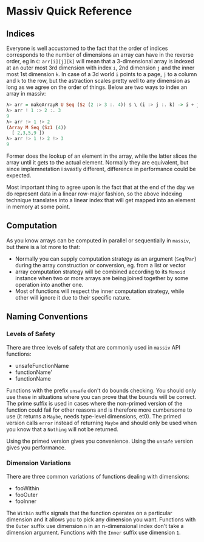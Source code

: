 # Massiv Quick Reference

## Indices

Everyone is well accustomed to the fact that the order of indices corresponds to the number of
dimensions an array can have in the reverse order, eg in `C`: `arr[i][j][k]` will mean that a
3-dimensional array is indexed at an outer most 3rd dimension with index `i`, 2nd dimension `j` and
the inner most 1st dimension `k`. In case of a 3d world `i` points to a page, `j` to a column and
`k` to the row, but the astraction scales pretty well to any dimension as long as we agree on the
order of things. Below are two ways to index an array in massiv:

```haskell
λ> arr = makeArrayR U Seq (Sz (2 :> 3 :. 4)) $ \ (i :> j :. k) -> i + j ^ k
λ> arr ! 1 :> 2 :. 3
9
λ> arr !> 1 !> 2
(Array M Seq (Sz1 (4))
  [ 2,3,5,9 ])
λ> arr !> 1 !> 2 !> 3
9
```

Former does the lookup of an element in the array, while the latter slices the array until it gets to
the actual element. Normally they are equivalent, but since implemnetation i svastly different,
difference in performance could be expected.

Most important thing to agree upon is the fact that at the end of the day we do represent data in a
linear row-major fashion, so the above indexing technique translates into a linear index that will
get mapped into an element in memory at some point.


## Computation

As you know arrays can be computed in parallel or sequentially in `massiv`, but there is a lot more
to that:

* Normally you can supply computation strategy as an argument (`Seq`/`Par`) during the array
  construction or conversion, eg. from a list or vector
* array computation strategy will be combined according to its `Monoid` instance when two or more
  arrays are being joined together by some operation into another one.
* Most of functions will respect the inner computation strategy, while other will ignore it due to
  their specific nature. 

## Naming Conventions

### Levels of Safety

There are three levels of safety that are commonly used in `massiv` API
functions:

* unsafeFunctionName
* functionName'
* functionName

Functions with the prefix `unsafe` don't do bounds checking. You should only use
these in situations where you can prove that the bounds will be correct. The
prime suffix is used in cases where the non-primed version of the function could
fail for other reasons and is therefore more cumbersome to use (it returns a
`Maybe`, needs type-level dimensions, et0). The primed version calls `error`
instead of returning `Maybe` and should only be used when you know that a
`Nothing` will not be returned.

Using the primed version gives you convenience. Using the `unsafe` version gives
you performance.

### Dimension Variations

There are three common variations of functions dealing with dimensions:

* fooWithin
* fooOuter
* fooInner

The `Within` suffix signals that the function operates on a particular dimension
and it allows you to pick any dimension you want. Functions with the `Outer`
suffix use dimension `n` in an n-dimensional index don't take a dimension
argument. Functions with the `Inner` suffix use dimension `1`.

